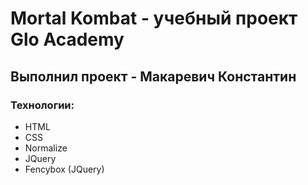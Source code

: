 # Mortal Kombat - учебный проект Glo Academy
## Выполнил проект - Макаревич Константин
### Технологии:
- HTML
- CSS
- Normalize
- JQuery
- Fencybox (JQuery)
